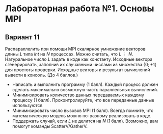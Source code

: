 # Лабораторная работа №1. Основы MPI
## Вариант 11
Распараллелить при помощи MPI скалярное умножение векторов длины $L$ типа $int$ на $N$ процессах. Можно считать, что $L⋮N$. Натуральное число $L$ задать в коде как константу. Исходные вектора сгенерировать, заполнив их случайными числами из множества $\{0; +1\}$ для простоты проверки. Исходные векторы и результат вычислений вывести в консоль. (До 4 баллов.)
 * Написать и выполнить программу (1 балл). Каждый процесс должен сделать максимально возможную часть параллельных вычислений.
 * Минимизировать количество данных передаваемых каждому процессу (1 балл). Проконтролируйте, что все переданные данные используются.
 * Минимизировать число вызовов MPI (1 балл). Всегда помните, что математическую модель можно по-разному реализовать в коде.
 * Поддержать случай, если $L$ не делится на $N$ (1 балл). Возможно, вам помогут команды ScatterV/GatherV.
